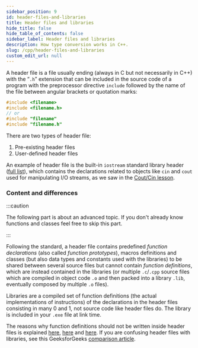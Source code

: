 ```yaml
---
sidebar_position: 9
id: header-files-and-libraries
title: Header files and libraries
hide_title: false
hide_table_of_contents: false
sidebar_label: Header files and libraries
description: How type conversion works in C++.
slug: /cpp/header-files-and-libraries
custom_edit_url: null
---
```


A header file is a file usually ending (always in C but not necessarily in C++) with the “`.h`” 
extension that can be included in the source code of a program with the preprocessor directive 
`include` followed by the name of the file between angular brackets or quotation marks:

```cpp
#include <filename>
#include <filename.h>
// or
#include "filename"
#include "filename.h"
```

There are two types of header file:
1. Pre-existing header files
2. User-defined header files

An example of header file is the built-in `iostream` standard library header 
([full list](https://en.cppreference.com/w/cpp/header)), which contains the declarations related 
to objects like `cin` and `cout` used for manipulating I/O streams, as we saw in the 
[Cout/Cin lesson](https://c-cpp-notes.vercel.app/docs/cpp/cout-and-cin).

### Content and differences

:::caution

The following part is about an advanced topic. If you don't already know functions and classes 
feel free to skip this part.

:::

Following the standard, a header file contains predefined *function declarations* (also called 
*function prototypes*), macros definitions and classes (but also data types and constants used 
with the libraries) to be shared between several source files but cannot contain *function 
definitions*, which are instead contained in the libraries (or multiple `.c`/`.cpp` source files 
which are compiled in object code `.o` and then packed into a library `.lib`, eventually 
composed by multiple `.o` files).

Libraries are a compiled set of function definitions (the actual implementations of 
instructions) of the declarations in the header files consisting in many 0 and 1, not source code 
like header files do. The library is included in your `.exe` file at link time.

The reasons why function definitions should not be written inside header files is explained 
[here](https://softwareengineering.stackexchange.com/a/56230), 
[here](https://docs.microsoft.com/en-us/cpp/cpp/header-files-cpp?view=msvc-170#what-to-put-in-a-header-file) 
and [here](https://www.quora.com/What-do-headers-in-C-programming-actually-do/answer/Abhay-Bhave). 
If you are confusing header files with libraries, see this GeeksforGeeks 
[comparison article](https://www.geeksforgeeks.org/difference-header-file-library/).